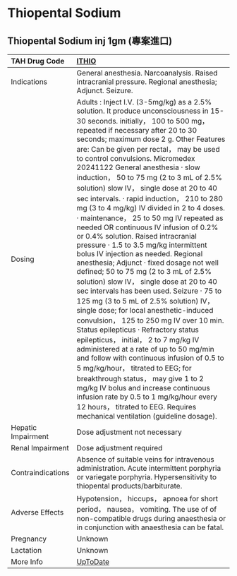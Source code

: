 # Thiopental Sodium

## Thiopental Sodium inj 1gm (專案進口)

| TAH Drug Code      | [ITHIO](https://www.tahsda.org.tw/drugs/hissearch.php?drug_code=ITHIO)                                                                                                                                                                                                                                                                                                                                                                                                                                                                                                                                                                                                                                                                                                                                                                                                                                                                                                                                                                                                                                                                                                                                                                                                                                                                                                                                                                                  |
|:-------------------|:--------------------------------------------------------------------------------------------------------------------------------------------------------------------------------------------------------------------------------------------------------------------------------------------------------------------------------------------------------------------------------------------------------------------------------------------------------------------------------------------------------------------------------------------------------------------------------------------------------------------------------------------------------------------------------------------------------------------------------------------------------------------------------------------------------------------------------------------------------------------------------------------------------------------------------------------------------------------------------------------------------------------------------------------------------------------------------------------------------------------------------------------------------------------------------------------------------------------------------------------------------------------------------------------------------------------------------------------------------------------------------------------------------------------------------------------------------|
| Indications        | General anesthesia. Narcoanalysis. Raised intracranial pressure. Regional anesthesia; Adjunct. Seizure.                                                                                                                                                                                                                                                                                                                                                                                                                                                                                                                                                                                                                                                                                                                                                                                                                                                                                                                                                                                                                                                                                                                                                                                                                                                                                                                                                 |
| Dosing             | Adults : Inject I.V. (3-5mg/kg) as a 2.5% solution. It produce unconsciousness in 15-30 seconds. initially， 100 to 500 mg， repeated if necessary after 20 to 30 seconds; maximum dose 2 g. Other Features are: Can be given per rectal， may be used to control convulsions. Micromedex 20241122 General anesthesia ‧ slow induction， 50 to 75 mg (2 to 3 mL of 2.5% solution) slow IV， single dose at 20 to 40 sec intervals. ‧ rapid induction， 210 to 280 mg (3 to 4 mg/kg) IV divided in 2 to 4 doses. ‧ maintenance， 25 to 50 mg IV repeated as needed OR continuous IV infusion of 0.2% or 0.4% solution. Raised intracranial pressure ‧ 1.5 to 3.5 mg/kg intermittent bolus IV injection as needed. Regional anesthesia; Adjunct ‧ fixed dosage not well defined; 50 to 75 mg (2 to 3 mL of 2.5% solution) slow IV， single dose at 20 to 40 sec intervals has been used. Seizure ‧ 75 to 125 mg (3 to 5 mL of 2.5% solution) IV， single dose; for local anesthetic-induced convulsion， 125 to 250 mg IV over 10 min. Status epilepticus ‧ Refractory status epilepticus， initial， 2 to 7 mg/kg IV administered at a rate of up to 50 mg/min and follow with continuous infusion of 0.5 to 5 mg/kg/hour， titrated to EEG; for breakthrough status， may give 1 to 2 mg/kg IV bolus and increase continuous infusion rate by 0.5 to 1 mg/kg/hour every 12 hours， titrated to EEG. Requires mechanical ventilation (guideline dosage). |
| Hepatic Impairment | Dose adjustment not necessary                                                                                                                                                                                                                                                                                                                                                                                                                                                                                                                                                                                                                                                                                                                                                                                                                                                                                                                                                                                                                                                                                                                                                                                                                                                                                                                                                                                                                           |
| Renal Impairment   | Dose adjustment required                                                                                                                                                                                                                                                                                                                                                                                                                                                                                                                                                                                                                                                                                                                                                                                                                                                                                                                                                                                                                                                                                                                                                                                                                                                                                                                                                                                                                                |
| Contraindications  | Absence of suitable veins for intravenous administration. Acute intermittent porphyria or variegate porphyria. Hypersensitivity to thiopental products/barbiturate.                                                                                                                                                                                                                                                                                                                                                                                                                                                                                                                                                                                                                                                                                                                                                                                                                                                                                                                                                                                                                                                                                                                                                                                                                                                                                     |
| Adverse Effects    | Hypotension， hiccups， apnoea for short period， nausea， vomiting. The use of of non-compatible drugs during anaesthesia or in conjunction with anaesthesia can be fatal.                                                                                                                                                                                                                                                                                                                                                                                                                                                                                                                                                                                                                                                                                                                                                                                                                                                                                                                                                                                                                                                                                                                                                                                                                                                                             |
| Pregnancy          | Unknown                                                                                                                                                                                                                                                                                                                                                                                                                                                                                                                                                                                                                                                                                                                                                                                                                                                                                                                                                                                                                                                                                                                                                                                                                                                                                                                                                                                                                                                 |
| Lactation          | Unknown                                                                                                                                                                                                                                                                                                                                                                                                                                                                                                                                                                                                                                                                                                                                                                                                                                                                                                                                                                                                                                                                                                                                                                                                                                                                                                                                                                                                                                                 |
| More Info          | [UpToDate](https://www.uptodate.com/contents/thiopental-sodium-drug-information)                                                                                                                                                                                                                                                                                                                                                                                                                                                                                                                                                                                                                                                                                                                                                                                                                                                                                                                                                                                                                                                                                                                                                                                                                                                                                                                                                                        |

